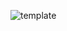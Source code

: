 ![template](https://raw.githubusercontent.com/ShriIraCatalog/resources-two/refs/heads/master/2025/04/20/20250420163747.png)
